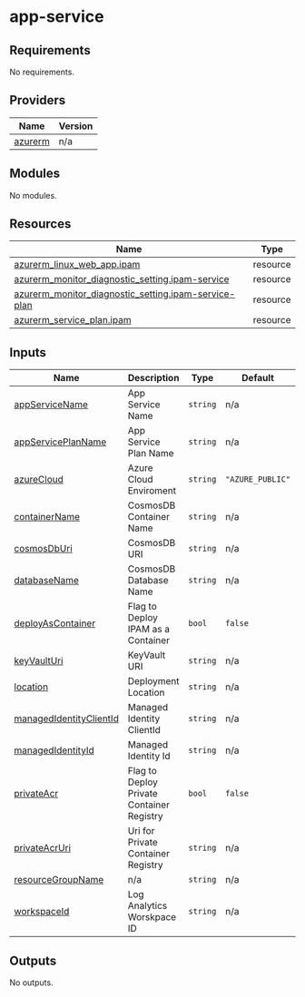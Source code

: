 # app-service

<!-- BEGIN_TF_DOCS -->
## Requirements

No requirements.

## Providers

| Name | Version |
|------|---------|
| <a name="provider_azurerm"></a> [azurerm](#provider\_azurerm) | n/a |

## Modules

No modules.

## Resources

| Name | Type |
|------|------|
| [azurerm_linux_web_app.ipam](https://registry.terraform.io/providers/hashicorp/azurerm/latest/docs/resources/linux_web_app) | resource |
| [azurerm_monitor_diagnostic_setting.ipam-service](https://registry.terraform.io/providers/hashicorp/azurerm/latest/docs/resources/monitor_diagnostic_setting) | resource |
| [azurerm_monitor_diagnostic_setting.ipam-service-plan](https://registry.terraform.io/providers/hashicorp/azurerm/latest/docs/resources/monitor_diagnostic_setting) | resource |
| [azurerm_service_plan.ipam](https://registry.terraform.io/providers/hashicorp/azurerm/latest/docs/resources/service_plan) | resource |

## Inputs

| Name | Description | Type | Default | Required |
|------|-------------|------|---------|:--------:|
| <a name="input_appServiceName"></a> [appServiceName](#input\_appServiceName) | App Service Name | `string` | n/a | yes |
| <a name="input_appServicePlanName"></a> [appServicePlanName](#input\_appServicePlanName) | App Service Plan Name | `string` | n/a | yes |
| <a name="input_azureCloud"></a> [azureCloud](#input\_azureCloud) | Azure Cloud Enviroment | `string` | `"AZURE_PUBLIC"` | no |
| <a name="input_containerName"></a> [containerName](#input\_containerName) | CosmosDB Container Name | `string` | n/a | yes |
| <a name="input_cosmosDbUri"></a> [cosmosDbUri](#input\_cosmosDbUri) | CosmosDB URI | `string` | n/a | yes |
| <a name="input_databaseName"></a> [databaseName](#input\_databaseName) | CosmosDB Database Name | `string` | n/a | yes |
| <a name="input_deployAsContainer"></a> [deployAsContainer](#input\_deployAsContainer) | Flag to Deploy IPAM as a Container | `bool` | `false` | no |
| <a name="input_keyVaultUri"></a> [keyVaultUri](#input\_keyVaultUri) | KeyVault URI | `string` | n/a | yes |
| <a name="input_location"></a> [location](#input\_location) | Deployment Location | `string` | n/a | yes |
| <a name="input_managedIdentityClientId"></a> [managedIdentityClientId](#input\_managedIdentityClientId) | Managed Identity ClientId | `string` | n/a | yes |
| <a name="input_managedIdentityId"></a> [managedIdentityId](#input\_managedIdentityId) | Managed Identity Id | `string` | n/a | yes |
| <a name="input_privateAcr"></a> [privateAcr](#input\_privateAcr) | Flag to Deploy Private Container Registry | `bool` | `false` | no |
| <a name="input_privateAcrUri"></a> [privateAcrUri](#input\_privateAcrUri) | Uri for Private Container Registry | `string` | n/a | yes |
| <a name="input_resourceGroupName"></a> [resourceGroupName](#input\_resourceGroupName) | n/a | `string` | n/a | yes |
| <a name="input_workspaceId"></a> [workspaceId](#input\_workspaceId) | Log Analytics Worskpace ID | `string` | n/a | yes |

## Outputs

No outputs.
<!-- END_TF_DOCS -->
